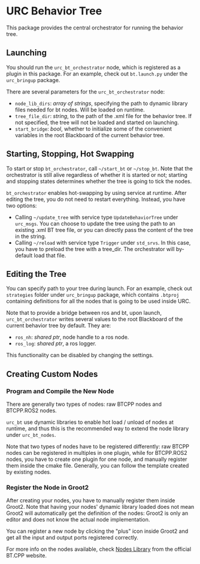 # URC Behavior Tree

This package provides the central orchestrator for running the behavior tree.

## Launching

You should run the `urc_bt_orchestrator` node, which is registered as a plugin in this package. For an example, check out `bt.launch.py` under the `urc_bringup` package.

There are several parameters for the `urc_bt_orchestrator` node:

- `node_lib_dirs`: *array of strings*, specifying the path to dynamic library files needed for bt nodes. Will be loaded on runtime.
- `tree_file_dir`: *string*, to the path of the .xml file for the behavior tree. If not specified, the tree will not be loaded and started on launching.
- `start_bridge`: *bool*, whether to initialize some of the convenient variables in the root Blackboard of the current behavior tree.
  
## Starting, Stopping, Hot Swapping

To start or stop `bt_orchestrator`, call `~/start_bt` or `~/stop_bt`. Note that the orchestrator is still alive regardless of whether it is started or not; starting and stopping states determines whether the tree is going to tick the nodes.

`bt_orchestrator` enables hot-swapping by using service at runtime. After editing the tree, you do not need to restart everything. Instead, you have two options:

- Calling `~/update_tree` with service type `UpdateBehaviorTree` under `urc_msgs`. You can choose to update the tree using the path to an existing .xml BT tree file, or you can directly pass the content of the tree in the string.
- Calling `~/reload` with service type `Trigger` under `std_srvs`. In this case, you have to preload the tree with a tree_dir. The orchestrator will by-default load that file.

## Editing the Tree

You can specify path to your tree during launch. For an example, check out `strategies` folder under `urc_bringup` package, which contains `.btproj` containing definitions for all the nodes that is going to be used inside URC.

Note that to provide a bridge between ros and bt, upon launch, `urc_bt_orchestrator` writes several values to the root Blackboard of the current behavior tree by default. They are:

- `ros_nh`: *shared ptr*, node handle to a ros node.
- `ros_log`: *shared ptr*, a ros logger.

This functionality can be disabled by changing the settings.

## Creating Custom Nodes

### Program and Compile the New Node

There are generally two types of nodes: raw BTCPP nodes and BTCPP.ROS2 nodes.

`urc_bt` use dynamic libraries to enable hot load / unload of nodes at runtime, and thus this is the recommended way to extend the node library under `urc_bt_nodes`.

Note that two types of nodes have to be registered differently: raw BTCPP nodes can be registered in multiples in one plugin, while for BTCPP.ROS2 nodes, you have to create one plugin for one node, and manually register them inside the cmake file. Generally, you can follow the template created by existing nodes.

### Register the Node in Groot2

After creating your nodes, you have to manually register them inside Groot2. Note that having your nodes' dynamic library loaded does not mean Groot2 will automatically get the definition of the nodes: Groot2 is only an editor and does not know the actual node implementation.

You can register a new node by clicking the "plus" icon inside Groot2 and get all the input and output ports registered correctly.

For more info on the nodes available, check [Nodes Library](https://www.behaviortree.dev/docs/category/nodes-library) from the official BT.CPP website.
